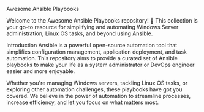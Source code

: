 Awesome Ansible Playbooks

Welcome to the Awesome Ansible Playbooks repository! 🚀 This collection is your go-to resource for simplifying and automating Windows Server administration, Linux OS tasks, and beyond using Ansible.

Introduction
Ansible is a powerful open-source automation tool that simplifies configuration management, application deployment, and task automation. This repository aims to provide a curated set of Ansible playbooks to make your life as a system administrator or DevOps engineer easier and more enjoyable.

Whether you're managing Windows servers, tackling Linux OS tasks, or exploring other automation challenges, these playbooks have got you covered. We believe in the power of automation to streamline processes, increase efficiency, and let you focus on what matters most.
